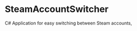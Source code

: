 SteamAccountSwitcher
====================

C# Application for easy switching between Steam accounts,
